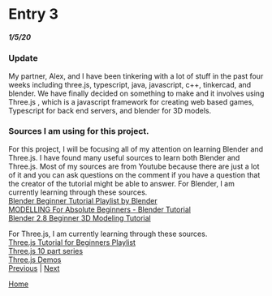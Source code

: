 # Entry 3
##### 1/5/20

### Update
My partner, Alex, and I have been tinkering with a lot of stuff in the past four weeks including three.js, typescript, java, javascript, c++, tinkercad, and blender. We have finally decided on something to make and it involves using Three.js , which is a javascript framework for creating web based games, Typescript for back end servers, and blender for 3D models. 

### Sources I am using for this project. 
For this project, I will be focusing all of my attention on learning Blender and Three.js. I have found many useful sources to learn both Blender and Three.js. Most of my sources are from Youtube because there are just a lot of it and you can ask questions on the comment if you have a question that the creator of the tutorial might be able to answer. 
For Blender, I am currently learning through these sources.   
[Blender Beginner Tutorial Playlist by Blender](https://www.youtube.com/playlist?list=PLa1F2ddGya_-UvuAqHAksYnB0qL9yWDO6)   
[MODELLING For Absolute Beginners - Blender Tutorial](https://www.youtube.com/watch?v=ICBP-7x7Chc)   
[Blender 2.8 Beginner 3D Modeling Tutorial](https://www.youtube.com/watch?v=elUJCEC06r8)   

For Three.js, I am currently learning through these sources.    
[Three.js Tutorial for Beginners Playlist](https://www.youtube.com/watch?v=uzkedMF-l4Q&list=PLbu98QxRH81KkLTN00OXhD8Y-pRVgTCnM)   
[Three.js 10 part series](https://www.youtube.com/watch?v=YKzyhcyAijo)   
[Three.js Demos](https://threejs.org/examples/#webgl_effects_peppersghost)   
[Previous](entry02.md) | [Next](entry04.md)

[Home](../README.md)
